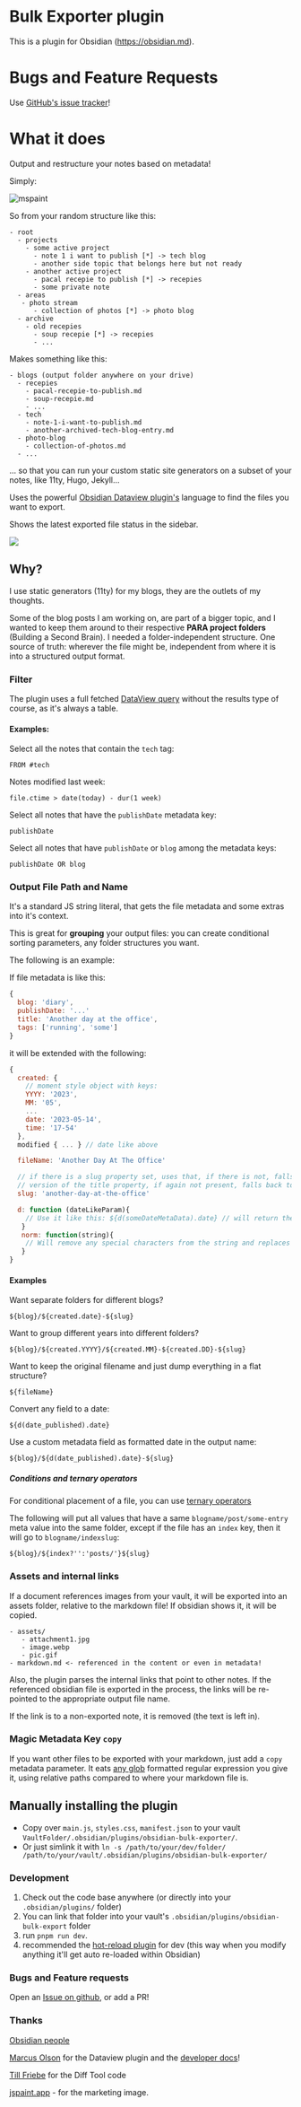 # Bulk Exporter plugin

This is a plugin for Obsidian (https://obsidian.md).

# Bugs and Feature Requests

Use [GitHub's issue tracker](https://github.com/symunona/obsidian-bulk-exporter/issues)!

# What it does

Output and restructure your notes based on metadata!

Simply:

![mspaint](assets/explain.png)

So from your random structure like this:

```
- root
  - projects
    - some active project
      - note 1 i want to publish [*] -> tech blog
      - another side topic that belongs here but not ready
    - another active project
      - pacal recepie to publish [*] -> recepies
      - some private note
  - areas
   - photo stream
      - collection of photos [*] -> photo blog
  - archive
    - old recepies
      - soup recepie [*] -> recepies
      - ...
```

Makes something like this:
```
- blogs (output folder anywhere on your drive)
  - recepies
    - pacal-recepie-to-publish.md
    - soup-recepie.md
    - ...
  - tech
    - note-1-i-want-to-publish.md
    - another-archived-tech-blog-entry.md
  - photo-blog
    - collection-of-photos.md
  - ...
```

... so that you can run your custom static site generators on a subset of your notes, like 11ty, Hugo, Jekyll...

Uses the powerful [Obsidian Dataview plugin's](https://github.com/blacksmithgu/obsidian-dataview) language to find the files you want to export.

Shows the latest exported file status in the sidebar.

![](assets/sidebar.png)

## Why?

I use static generators (11ty) for my blogs, they are the outlets of my thoughts.

Some of the blog posts I am working on, are part of a bigger topic, and I wanted to keep them around to their respective **PARA project folders** (Building a Second Brain). I needed a folder-independent structure. One source of truth: wherever the file might be, independent from where it is into a structured output format.

### Filter

The plugin uses a full fetched [DataView query](https://blacksmithgu.github.io/obsidian-dataview/queries/data-commands/) without the results type of course, as it's always a table.

#### Examples:

Select all the notes that contain the `tech` tag:

`FROM #tech`

Notes modified last week:

`file.ctime > date(today) - dur(1 week)`

Select all notes that have the `publishDate` metadata key:

`publishDate`

Select all notes that have `publishDate` or `blog` among the metadata keys:

`publishDate OR blog`

### Output File Path and Name

It's a standard JS string literal, that gets the file
metadata and some extras into it's context.

This is great for **grouping** your output files:
you can create conditional sorting parameters, any folder
structures you want.

The following is an example:

If file metadata is like this:
```js
{
  blog: 'diary',
  publishDate: '...'
  title: 'Another day at the office',
  tags: ['running', 'some']
}
```

it will be extended with the following:

```js
{
  created: {
    // moment style object with keys:
    YYYY: '2023',
    MM: '05',
    ...
    date: '2023-05-14',
    time: '17-54'
  },
  modified { ... } // date like above

  fileName: 'Another Day At The Office'

  // if there is a slug property set, uses that, if there is not, falls back to the normalized
  // version of the title property, if again not present, falls back to the normalized version of the file name.
  slug: 'another-day-at-the-office'

  d: function (dateLikeParam){
    // Use it like this: ${d(someDateMetaData).date} // will return the date value parsed and reformatted.
   }
   norm: function(string){
    // Will remove any special characters from the string and replaces spaces and separators with dash (-) so it's url safe.
   }
}
```

#### Examples

Want separate folders for different blogs?

`${blog}/${created.date}-${slug}`

Want to group different years into different folders?

`${blog}/${created.YYYY}/${created.MM}-${created.DD}-${slug}`

Want to keep the original filename and just dump everything in a flat structure?

`${fileName}`

Convert any field to a date:

`${d(date_published).date}`

Use a custom metadata field as formatted date in the output name:

`${blog}/${d(date_published).date}-${slug}`


##### Conditions and ternary operators

For conditional placement of a file, you can use [ternary operators](https://developer.mozilla.org/en-US/docs/Web/JavaScript/Reference/Operators/Conditional_operator)

The following will put all values that have a same `blogname/post/some-entry` meta value into the same folder, except if the file has an `index` key, then it will go to `blogname/indexslug`:

`${blog}/${index?'':'posts/'}${slug}`


### Assets and internal links

If a document references images from your vault, it will be exported into an assets folder, relative
to the markdown file! If obsidian shows it, it will be copied.

```
- assets/
   - attachment1.jpg
   - image.webp
   - pic.gif
- markdown.md <- referenced in the content or even in metadata!
```

Also, the plugin parses the internal links that point to other notes. If the referenced obsidian file is
exported in the process, the links will be re-pointed to the appropriate output file name.

If the link is to a non-exported note, it is removed (the text is left in).

### Magic Metadata Key `copy`

If you want other files to be exported with your markdown, just add a `copy` metadata parameter.
It eats [any glob](https://www.npmjs.com/package/glob) formatted regular expression you give it, using relative paths compared to where your markdown file is.

## Manually installing the plugin

- Copy over `main.js`, `styles.css`, `manifest.json` to your vault `VaultFolder/.obsidian/plugins/obsidian-bulk-exporter/`.
- Or just simlink it with `ln -s /path/to/your/dev/folder/ /path/to/your/vault/.obsidian/plugins/obsidian-bulk-exporter/`

### Development

1. Check out the code base anywhere (or directly into your `.obsidian/plugins/` folder)
2. You can link that folder into your vault's `.obsidian/plugins/obsidian-bulk-export` folder
3. run `pnpm run dev`.
4. recommended the [hot-reload plugin](https://github.com/pjeby/hot-reload) for dev (this way when you modify anything it'll get auto re-loaded within Obsidian)

### Bugs and Feature requests

Open an [Issue on github](https://github.com/symunona/obsidian-bulk-exporter/issues), or add a PR!

### Thanks

[Obsidian people](https://obsidian.md/about)

[Marcus Olson](https://marcus.se.net/) for the Dataview plugin and the [developer docs](https://marcus.se.net/obsidian-plugin-docs/)!

[Till Friebe](https://github.com/friebetill/obsidian-file-diff) for the Diff Tool code

[jspaint.app](https://jspaint.app/) - for the marketing image.

